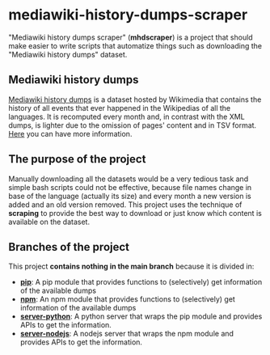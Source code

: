 # mediawiki-history-dumps-scraper

"Mediawiki history dumps scraper" (**mhdscraper**) is a project that should make easier to write scripts that automatize things such as downloading the "Mediawiki history dumps" dataset.

## Mediawiki history dumps

[Mediawiki history dumps](https://dumps.wikimedia.org/archive/) is a dataset hosted by Wikimedia that contains the history of all events that ever happened in the Wikipedias of all the languages. It is recomputed every month and, in contrast with the XML dumps, is lighter due to the omission of pages' content and in TSV format. [Here](https://wikitech.wikimedia.org/wiki/Analytics/Data_Lake/Edits/Mediawiki_history_dumps) you can have more information.

## The purpose of the project

Manually downloading all the datasets would be a very tedious task and simple bash scripts could not be effective, because file names change in base of the language (actually its size) and every month a new version is added and an old version removed. This project uses the technique of **scraping** to provide the best way to download or just know which content is available on the dataset.

## Branches of the project

This project **contains nothing in the main branch** because it is divided in:
* __[pip](https://github.com/euberdeveloper/mediawiki-history-dumps-scraper/tree/pip)__: A pip module that provides functions to (selectively) get information of the available dumps
* __[npm](https://github.com/euberdeveloper/mediawiki-history-dumps-scraper/tree/npm)__: An npm module that provides functions to (selectively) get information of the available dumps
* __[server-python](https://github.com/euberdeveloper/mediawiki-history-dumps-scraper/tree/server-python)__: A python server that wraps the pip module and provides APIs to get the information.
* __[server-nodejs](https://github.com/euberdeveloper/mediawiki-history-dumps-scraper/tree/server-nodejs)__: A nodejs server that wraps the npm module and provides APIs to get the information.